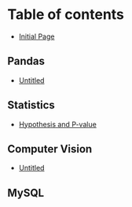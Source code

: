 # Table of contents

* [Initial Page](README.md)

## Pandas <a id="python"></a>

* [Untitled](python/untitled.md)

## Statistics

* [Hypothesis and P-value](statistics/hypothesis-and-p-value.md)

## Computer Vision

* [Untitled](computer-vision/untitled.md)

## MySQL

